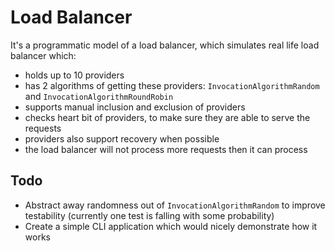 # Load Balancer

It's a programmatic model of a load balancer, which simulates real life load balancer which:

- holds up to 10 providers
- has 2 algorithms of getting these providers: `InvocationAlgorithmRandom` and `InvocationAlgorithmRoundRobin`
- supports manual inclusion and exclusion of providers
- checks heart bit of providers, to make sure they are able to serve the requests
- providers also support recovery when possible
- the load balancer will not process more requests then it can process

## Todo

- Abstract away randomness out of `InvocationAlgorithmRandom` to improve testability (currently one test is falling with
  some probability)
- Create a simple CLI application which would nicely demonstrate how it works 
